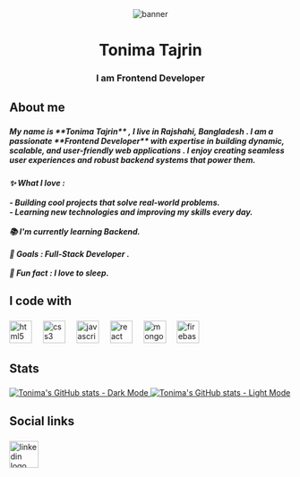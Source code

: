 <div align="center">
<img src="https://i.ibb.co.com/7JZYH5k7/banner.jpg" alt="banner">
</div>

###

<h1 align="center">Tonima Tajrin</h1>

###

<h3 align="center">I am Frontend Developer</h3>

###

<h2 align="left">About me</h2>

###

<h5 align="left">My name is **Tonima Tajrin** , I live in Rajshahi, Bangladesh . I am a passionate **Frontend Developer** with expertise in building dynamic, scalable, and user-friendly web applications . I enjoy creating seamless user experiences and robust backend systems that power them.</h5>

###

<h5 align="left">✨ What I love : <br><br>- Building cool projects that solve real-world problems.  <br>- Learning new technologies and improving my skills every day.  <br><br>📚 I'm currently learning Backend.<br> <br>🎯 Goals : Full-Stack Developer .<br><br>🎲 Fun fact : I love to sleep.</h5>

###

<h2 align="left">I code with</h2>

###

<div align="left">
  <img src="https://cdn.jsdelivr.net/gh/devicons/devicon/icons/html5/html5-original.svg" height="40" alt="html5 logo"  />
  <img width="12" />
  <img src="https://cdn.jsdelivr.net/gh/devicons/devicon/icons/css3/css3-original.svg" height="40" alt="css3 logo"  />
  <img width="12" />
  <img src="https://cdn.jsdelivr.net/gh/devicons/devicon/icons/javascript/javascript-original.svg" height="40" alt="javascript logo"  />
  <img width="12" />
  <img src="https://cdn.jsdelivr.net/gh/devicons/devicon/icons/react/react-original.svg" height="40" alt="react logo"  />
  <img width="12" />
  <img src="https://cdn.jsdelivr.net/gh/devicons/devicon/icons/mongodb/mongodb-original.svg" height="40" alt="mongodb logo"  />
  <img width="12" />
  <img src="https://cdn.jsdelivr.net/gh/devicons/devicon/icons/firebase/firebase-plain.svg" height="40" alt="firebase logo"  />
</div>

###

<h2 align="left">Stats</h2>

###

<a href="https://github.com/anuraghazra/github-readme-stats#gh-dark-mode-only">
    <img src="https://github-readme-stats.vercel.app/api?username=Tonima-gif&show_icons=true&theme=dark#gh-dark-mode-only" alt="Tonima's GitHub stats - Dark Mode">
</a>

<a href="https://github.com/anuraghazra/github-readme-stats#gh-light-mode-only">
    <img src="https://github-readme-stats.vercel.app/api?username=Tonima-gif&show_icons=true&theme=default#gh-light-mode-only" alt="Tonima's GitHub stats - Light Mode">
</a>


###

<h2 align="left">Social links</h2>

###
<div align="left">
  <a href="https://www.linkedin.com/in/tonima-tajrin-26948b356/" target="_blank">
    <img src="https://img.icons8.com/?size=48&id=xuvGCOXi8Wyg&format=png" width="52" height="48" alt="linkedin logo"  />
</div>

###


